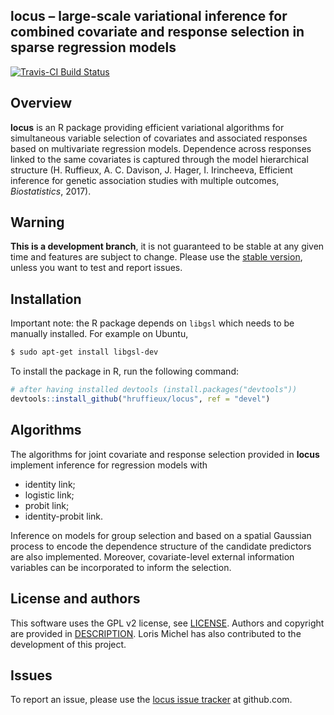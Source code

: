 ## locus – large-scale variational inference for combined covariate and response selection in sparse regression models

[![Travis-CI Build Status](https://travis-ci.org/hruffieux/locus.svg?branch=master)](https://travis-ci.org/hruffieux/locus)

## Overview

**locus** is an R package providing efficient variational algorithms for
simultaneous variable selection of covariates and associated responses based
on multivariate regression models. Dependence across responses linked to the 
same covariates is captured through the model hierarchical structure 
(H. Ruffieux, A. C. Davison, J. Hager, I. Irincheeva, Efficient inference 
for genetic association studies with multiple outcomes, *Biostatistics*, 2017). 

## Warning

**This is a development branch**, it is not guaranteed to be stable at any given time 
and features are subject to change. Please use the [stable version](https://github.com/hruffieux/locus),
unless you want to test and report issues.

## Installation

Important note: the R package depends on `libgsl` which needs to be manually installed. 
For example on Ubuntu,

``` bash
$ sudo apt-get install libgsl-dev
```

To install the package in R, run the following command:

``` r
# after having installed devtools (install.packages("devtools"))
devtools::install_github("hruffieux/locus", ref = "devel")
```

## Algorithms

The algorithms for joint covariate and response selection provided in **locus**
implement inference for regression models with 

* identity link;
* logistic link;
* probit link;
* identity-probit link.

Inference on models for group selection and based on a spatial Gaussian process to 
encode the dependence structure of the candidate predictors are also implemented. 
Moreover, covariate-level external information variables can be incorporated to 
inform the selection.

## License and authors

This software uses the GPL v2 license, see [LICENSE](LICENSE).
Authors and copyright are provided in [DESCRIPTION](DESCRIPTION). Loris Michel
has also contributed to the development of this project.

## Issues

To report an issue, please use the [locus issue tracker](https://github.com/hruffieux/locus/issues) at github.com.
